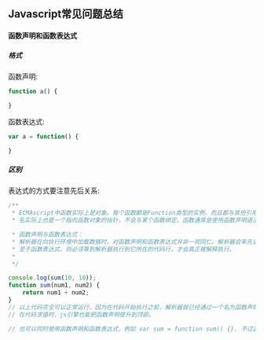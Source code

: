 ## Javascript常见问题总结

#### 函数声明和函数表达式
##### 格式
函数声明:

```Javascript
function a() {

}
```

函数表达式:

```Javascript
var a = function() {

}
```

##### 区别
表达式的方式要注意先后关系:

```Javascript
/**
 * ECMAscript中函数实际上是对象。每个函数都是Function类型的实例，而且都与其他引用类型一样具有属性和方法。由于函数是对象，因此函数
 * 名实际上也是一个指向函数对象的指针，不会与某个函数绑定。函数通常是使用函数声明语法定义的

 * 函数声明与函数表达式：
 * 解析器在向执行环境中加载数据时，对函数声明和函数表达式并非一视同仁。解析器会率先读取函数声明，并使其在执行任何代码之前可用（可以访问）；
 * 至于函数表达式，则必须等到解析器执行到它所在的代码行，才会真正被解释执行。
 *
 */

console.log(sum(10, 10));
function sum(num1, num2) {
    return num1 + num2;
}
// 以上代码完全可以正常运行。因为在代码开始执行之前，解析器就已经通过一个名为函数声明提升的过程，读取并将函数声明添加到执行环境中。
// 在代码求值时，js引擎也能把函数声明提升到顶部。

// 也可以同时使用函数声明和函数表达式，例如 var sum = function sum() {}. 不过这种语法在safari中会导致错误。
```



